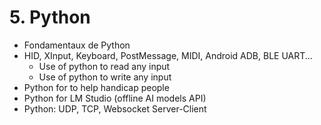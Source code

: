 # 5. Python

- Fondamentaux de Python
- HID, XInput, Keyboard, PostMessage, MIDI, Android ADB, BLE UART...
  - Use of python to read any input
  - Use of python to write any input
- Python for to help handicap people
- Python for LM Studio (offline AI models API)
- Python: UDP, TCP, Websocket Server-Client
